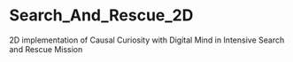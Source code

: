 # Search_And_Rescue_2D
2D implementation of Causal Curiosity with Digital Mind in Intensive Search and Rescue Mission
